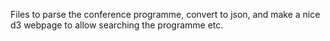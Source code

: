 Files to parse the conference programme, convert to json, and make a nice d3 webpage to allow
searching the programme etc.
